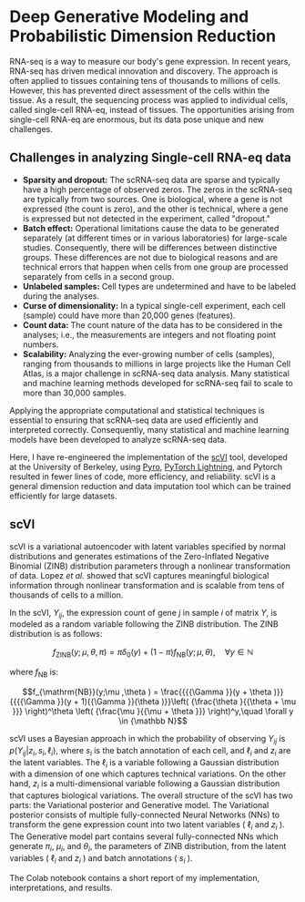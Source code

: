 # Deep Generative Modeling and Probabilistic Dimension Reduction

RNA-seq is a way to measure our body's gene expression. In recent years, RNA-seq has driven medical innovation and discovery. The approach is often applied to tissues containing tens of thousands to millions of cells. However, this has prevented direct assessment of the cells within the tissue. As a result, the sequencing process was applied to individual cells, called single-cell RNA-eq, instead of tissues. The opportunities arising from single-cell RNA-eq are enormous, but its data pose unique and new challenges. 


## Challenges in analyzing Single-cell RNA-eq data 

- **Sparsity and dropout:** The scRNA-seq data are sparse and typically have a high percentage of observed zeros. The zeros in the scRNA-seq are typically from two sources. One is biological, where a gene is not expressed (the count is zero), and the other is technical, where a gene is expressed but not detected in the experiment, called "dropout."
- **Batch effect:** Operational limitations cause the data to be generated separately (at different times or in various laboratories) for large-scale studies. Consequently, there will be differences between distinctive groups. These differences are not due to biological reasons and are technical errors that happen when cells from one group are processed separately from cells in a second group.
- **Unlabeled samples:** Cell types are undetermined and have to be labeled during the analyses.
- **Curse of dimensionality:** In a typical single-cell experiment, each cell (sample) could have more than 20,000 genes (features).
- **Count data:** The count nature of the data has to be considered in the analyses; i.e., the measurements are integers and not floating point numbers.
- **Scalability:** Analyzing the ever-growing number of cells (samples), ranging from thousands to millions in large projects like the Human Cell Atlas, is a major challenge in scRNA-seq data analysis. Many statistical and machine learning methods developed for scRNA-seq fail to scale to more than 30,000 samples.

Applying the appropriate computational and statistical techniques is essential to ensuring that scRNA-seq data are used efficiently and interpreted correctly. Consequently, many statistical and machine learning models have been developed to analyze scRNA-seq data. 

Here, I have re-engineered the implementation of the [scVI](https://www.nature.com/articles/s41592-018-0229-2) tool, developed at the University of Berkeley, using [Pyro](https://pyro.ai/), [PyTorch Lightning](https://www.pytorchlightning.ai/), and Pytorch resulted in fewer lines of code, more efficiency, and reliability. scVI is a general dimension reduction and data imputation tool which can be trained efficiently for large datasets.

## scVI
scVI is a variational autoencoder with latent variables specified by normal distributions and generates estimations of the Zero-Inflated Negative Binomial (ZINB) distribution parameters through a nonlinear transformation of data. Lopez *et al.* showed that scVI captures meaningful biological information through nonlinear transformation and is scalable from tens of thousands of cells to a million. 

In the scVI, $Y_{ij}$, the expression count of gene $j$ in sample $i$ of matrix $Y$, is modeled as a random variable following the ZINB distribution. The ZINB distribution is as follows: 

$$f_{\mathrm{ZINB}}(y;\mu ,\theta ,\pi ) = \pi \delta _0(y) + (1 - \pi ) f_{\mathrm{NB}}(y;\mu ,\theta ),\quad \forall y \in {\mathbb N}$$

where $f_{\mathrm{NB}}$ is: 

$$f_{\mathrm{NB}}(y;\mu ,\theta ) = \frac{{{{\Gamma }}(y + \theta )}}{{{{\Gamma }}(y + 1){{\Gamma }}(\theta )}}\left( {\frac{\theta }{{\theta + \mu }}} \right)^\theta \left( {\frac{\mu }{{\mu + \theta }}} \right)^y,\quad \forall y \in {\mathbb N}$$

scVI uses a Bayesian approach in which the probability of observing $Y_{ij}$ is $p(Y_{ij}{\mathrm{|}}z_i,s_i,\ell_i)$, where $s_i$ is the batch annotation of each cell, and $\ell_i$ and $z_i$ are the latent variables. The $\ell_i$ is a variable following a Gaussian distribution with a dimension of one which captures technical variations. On the other hand, $z_i$ is a multi-dimensional variable following a Gaussian distribution that captures biological variations. The overall structure of the scVI has two parts: the Variational posterior and Generative model. The Variational posterior consists of multiple fully-connected Neural Networks (NNs) to transform the gene expression count into two latent variables ( $\ell_i$ and $z_i$ ). The Generative model part contains several fully-connected NNs which generate $\pi_i$, $\mu_i$, and $\theta_i$, the parameters of ZINB distribution, from the latent variables ( $\ell_i$ and $z_i$ ) and batch annotations ( $s_i$ ).

The Colab notebook contains a short report of my implementation, interpretations, and results.
